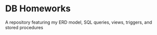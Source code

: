 # DB Homeworks
A repository featuring my ERD model, SQL queries, views, triggers, and stored procedures
